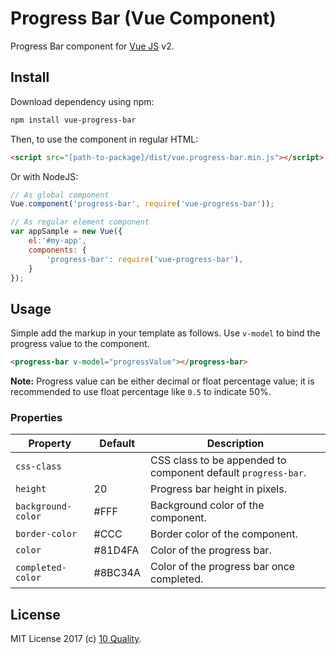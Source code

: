 # Progress Bar (Vue Component)

Progress Bar component for [Vue JS](https://vuejs.org/) v2.

## Install

Download dependency using npm:
```bash
npm install vue-progress-bar
```

Then, to use the component in regular HTML:
```html
<script src="[path-to-package]/dist/vue.progress-bar.min.js"></script>
```

Or with NodeJS:
```javascript
// As global component
Vue.component('progress-bar', require('vue-progress-bar'));

// As regular element component
var appSample = new Vue({
    el:'#my-app',
    components: {
        'progress-bar': require('vue-progress-bar'),
    } 
});
```

## Usage

Simple add the markup in your template as follows. Use `v-model` to bind the progress value to the component.
```html
<progress-bar v-model="progressValue"></progress-bar>
```
**Note:** Progress value can be either decimal or float percentage value; it is recommended to use float percentage like `0.5` to indicate 50%.

### Properties
| Property           | Default | Description                                                   |
| ------------------ | ------- | ------------------------------------------------------------- |
| `css-class`        |         | CSS class to be appended to component default `progress-bar`. |
| `height`           | 20      | Progress bar height in pixels.                                |
| `background-color` | #FFF    | Background color of the component.                            |
| `border-color`     | #CCC    | Border color of the component.                                |
| `color`            | #81D4FA | Color of the progress bar.                                    |
| `completed-color`  | #8BC34A | Color of the progress bar once completed.                     |

## License
MIT License
2017 (c) [10 Quality](http://www.10quality.com).